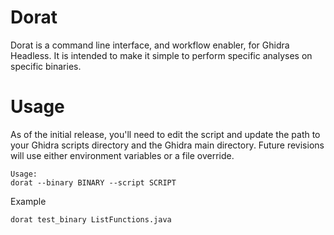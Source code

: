 # Dorat

Dorat is a command line interface, and workflow enabler, for Ghidra Headless. It is intended to
make it simple to perform specific analyses on specific binaries.

# Usage

As of the initial release, you'll need to edit the script and update the path to your
Ghidra scripts directory and the Ghidra main directory. Future revisions will use
either environment variables or a file override.

```
Usage:
dorat --binary BINARY --script SCRIPT
```

Example

```
dorat test_binary ListFunctions.java
```
